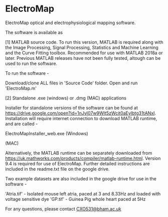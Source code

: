 # ElectroMap

ElectroMap optical and electrophysiological mapping software.

The software is available as 

[1] MATLAB source code. To run this version, MATLAB is required along with the Image Processing, Signal Processing, Statistics and Machine Learning and the Curve Fitting toolbox. Recommended for use with MATLAB 2018a or later. Previous MATLAB releases have not been fully tested, altough can be used to run the software. 

To run the software -

Download/clone ALL files in 'Source Code' folder.
Open and run 'ElectroMap.m'

[2] Standalone .exe (windows) or .dmg (MAC) applications

Installer for standalone versions of the software can be found at https://drive.google.com/open?id=1nJyI07w9WIt5zWcit0aEyIbtg31tANxI. Installation will require internet connection to download MATLAB runtime, and are called -

ElectroMapInstaller_web.exe (Windows)

(MAC)

Alternatively, the MATLAB runtime can be separately downloaded from https://uk.mathworks.com/products/compiler/matlab-runtime.html. Version 9.4 is required for use of ElectroMap. Further detailed instructions are included in the readme.txt file on the google drive.

Two example datasets are also included in the google drive for use in the software - 

'Atria.tif' - Isolated mouse left atria, paced at 3 and 8.33Hz and loaded with voltage sensitive dye
'GP.tif' - Guinea Pig whole heart paced at 5Hz

For any questions, please contact CXO531@bham.ac.uk
